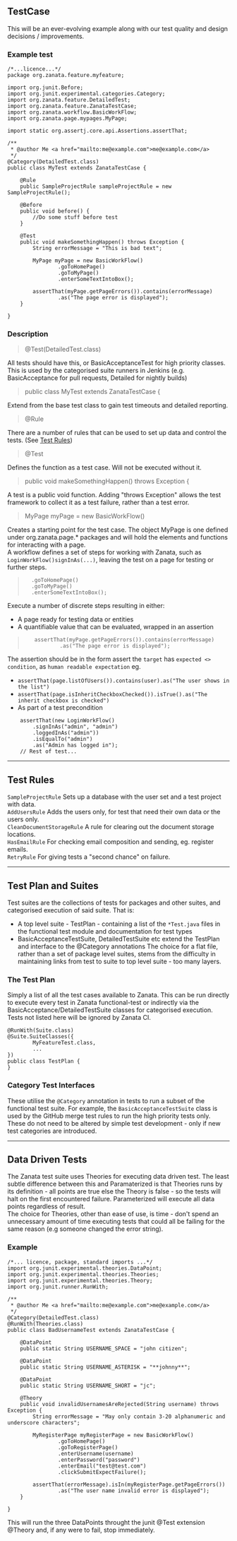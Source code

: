 ## TestCase
This will be an ever-evolving example along with our test quality and design decisions / improvements.

### Example test

```
/*...licence...*/
package org.zanata.feature.myfeature;

import org.junit.Before;
import org.junit.experimental.categories.Category;
import org.zanata.feature.DetailedTest;
import org.zanata.feature.ZanataTestCase;
import org.zanata.workflow.BasicWorkFlow;
import org.zanata.page.mypages.MyPage;

import static org.assertj.core.api.Assertions.assertThat;

/**
 * @author Me <a href="mailto:me@example.com">me@example.com</a>
 */
@Category(DetailedTest.class)
public class MyTest extends ZanataTestCase {

    @Rule
    public SampleProjectRule sampleProjectRule = new SampleProjectRule();

    @Before
    public void before() {
        //Do some stuff before test
    }

    @Test
    public void makeSomethingHappen() throws Exception {
        String errorMessage = "This is bad text";

        MyPage myPage = new BasicWorkFlow()
                .goToHomePage()
                .goToMyPage()
                .enterSomeTextIntoBox();

        assertThat(myPage.getPageErrors()).contains(errorMessage)
                .as("The page error is displayed");
    }
        
}
```
### Description

> @Test(DetailedTest.class)

All tests should have this, or BasicAcceptanceTest for high priority classes. This is used by the categorised suite runners in Jenkins (e.g. BasicAcceptance for pull requests, Detailed for nightly builds)

> public class MyTest extends ZanataTestCase {

Extend from the base test class to gain test timeouts and detailed reporting.<br><p/>

> @Rule

There are a number of rules that can be used to set up data and control the tests. (See [Test Rules](#test-rules))<br><p/>

> @Test

Defines the function as a test case. Will not be executed without it.<br><p/>

> public void makeSomethingHappen() throws Exception {

A test is a public void function. Adding "throws Exception" allows the test framework to collect it as a test failure, rather than a test error.

> MyPage myPage = new BasicWorkFlow()

Creates a starting point for the test case. The object MyPage is one defined under org.zanata.page.* packages and will hold the elements and functions for interacting with a page.<br>
A workflow defines a set of steps for working with Zanata, such as `LoginWorkFlow()signInAs(...)`, leaving the test on a page for testing or further steps.<p/>

>       .goToHomePage()
>       .goToMyPage()
>       .enterSomeTextIntoBox();

Execute a number of discrete steps resulting in either:<br>
* A page ready for testing data or entities
* A quantifiable value that can be evaluated, wrapped in an assertion<p/>

>        assertThat(myPage.getPageErrors()).contains(errorMessage)
>                .as("The page error is displayed");

The assertion should be in the form assert the `target` has `expected <> condition`, as `human readable expectation` eg.
* `assertThat(page.listOfUsers()).contains(user).as("The user shows in the list")`
* `assertThat(page.isInheritCheckboxChecked()).isTrue().as("The inherit checkbox is checked")`
* As part of a test precondition
```
    assertThat(new LoginWorkFlow()
        .signInAs("admin", "admin")
        .loggedInAs("admin"))
        .isEqualTo("admin")
        .as("Admin has logged in");
    // Rest of test...
```

***

## Test Rules

`SampleProjectRule` Sets up a database with the user set and a test project with data.<br>
`AddUsersRule` Adds the users only, for test that need their own data or the users only.<br>
`CleanDocumentStorageRule` A rule for clearing out the document storage locations.<br>
`HasEmailRule` For checking email composition and sending, eg. register emails.<br>
`RetryRule` For giving tests a "second chance" on failure.

***

## Test Plan and Suites
Test suites are the collections of tests for packages and other suites, and categorised execution of said suite. That is:
* A top level suite - TestPlan - containing a list of the `*Test.java` files in the functional test module and documentation for test types
* BasicAcceptanceTestSuite, DetailedTestSuite etc extend the TestPlan and interface to the @Category annotations
The choice for a flat file, rather than a set of package level suites, stems from the difficulty in maintaining links from test to suite to top level suite - too many layers.

### The Test Plan
Simply a list of all the test cases available to Zanata. This can be run directly to execute every test in Zanata functional-test or indirectly via the BasicAcceptance/DetailedTestSuite classes for categorised execution. Tests not listed here will be ignored by Zanata CI.

```
@RunWith(Suite.class)
@Suite.SuiteClasses({
        MyFeatureTest.class,
        ...
})
public class TestPlan {
}
```

### Category Test Interfaces
These utilise the `@Category` annotation in tests to run a subset of the functional test suite. For example, the `BasicAcceptanceTestSuite` class is used by the GitHub merge test rules to run the high priority tests only.<br>
These do not need to be altered by simple test development - only if new test categories are introduced.

***

## Data Driven Tests
The Zanata test suite uses Theories for executing data driven test. The least subtle difference between this and Paramaterized is that Theories runs by its definition - all points are true else the Theory is false - so the tests will halt on the first encountered failure. Parameterized will execute all data points regardless of result.<br>
The choice for Theories, other than ease of use, is time - don't spend an unnecessary amount of time executing tests that could all be failing for the same reason (e.g someone changed the error string).<br>
### Example
```
/*... licence, package, standard imports ...*/
import org.junit.experimental.theories.DataPoint;
import org.junit.experimental.theories.Theories;
import org.junit.experimental.theories.Theory;
import org.junit.runner.RunWith;

/**
 * @author Me <a href="mailto:me@example.com">me@example.com</a>
 */
@Category(DetailedTest.class)
@RunWith(Theories.class)
public class BadUsernameTest extends ZanataTestCase {

    @DataPoint
    public static String USERNAME_SPACE = "john citizen";

    @DataPoint
    public static String USERNAME_ASTERISK = "**johnny**";

    @DataPoint
    public static String USERNAME_SHORT = "jc";

    @Theory
    public void invalidUsernamesAreRejected(String username) throws Exception {
        String errorMessage = "May only contain 3-20 alphanumeric and underscore characters";

        MyRegisterPage myRegisterPage = new BasicWorkFlow()
                .goToHomePage()
                .goToRegisterPage()
                .enterUsername(username)
                .enterPassword("password")
                .enterEmail("test@test.com")
                .clickSubmitExpectFailure();

        assertThat(errorMessage).isIn(myRegisterPage.getPageErrors())
                .as("The user name invalid error is displayed");
    }
        
}
```
This will run the three DataPoints throught the junit @Test extension @Theory and, if any were to fail, stop immediately.